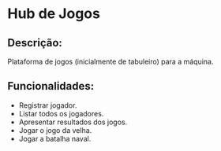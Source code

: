 # Hub de Jogos

## Descrição:

  Plataforma de jogos (inicialmente de tabuleiro) para a máquina.

 ## Funcionalidades:

- Registrar jogador. 
- Listar todos os jogadores. 
- Apresentar resultados dos jogos. 
- Jogar o jogo da velha.
- Jogar a batalha naval.
